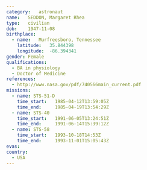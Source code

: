 ```yaml
---
category:	astronaut
name:	SEDDON, Margaret Rhea
type:	civilian
dob:	1947-11-08
birthplace:
  - name:	Murfreesboro, Tennessee
    latitude:	35.844398
    longitude:	-86.394341
gender:	Female
qualifications:
  - BA in physiology
  - Doctor of Medicine
references:
  - http://www.nasa.gov/pdf/740566main_current.pdf
missions:
  - name: STS-51-D
    time_start:   1985-04-12T13:59:05Z
    time_end:     1985-04-19T13:54:29Z
  - name: STS-40
    time_start:   1991-06-05T13:24:51Z
    time_end:     1991-06-14T15:39:12Z
  - name: STS-58
    time_start:   1993-10-18T14:53Z
    time_end:     1993-11-01T15:05:43Z
evas:
country:
  - USA
---
```

